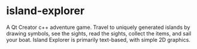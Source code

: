 # island-explorer

A Qt Creator c++ adventure game. Travel to uniquely generated islands by drawing symbols, see the sights, read the sights, collect the items, and sail your boat. Island Explorer is primarily text-based, with simple 2D graphics. 



